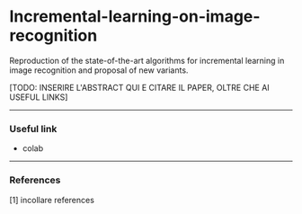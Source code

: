 # Incremental-learning-on-image-recognition
Reproduction of the state-of-the-art algorithms for incremental learning in image recognition and proposal of new variants.

\[TODO: INSERIRE L'ABSTRACT QUI E CITARE IL PAPER, OLTRE CHE AI USEFUL LINKS]


---

### Useful link

- colab

---

### References

[1] incollare references
